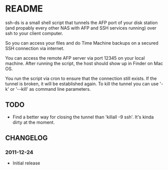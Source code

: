 # README

ssh-ds is a small shell script that tunnels the AFP port of your disk station (and propably every other NAS with AFP and SSH services running) over ssh to your client computer.

So you can access your files and do Time Machine backups on a secured SSH connection via internet.

You can access the remote AFP server via port 12345 on your local machine. After running the script, the host should show up in Finder on Mac OS.

You run the script via cron to ensure that the connection still exists. If the tunnel is broken, it will be established again. To kill the tunnel you can use '-k' or '--kill' as command line parameters.

## TODO

- Find a better way for closing the tunnel than 'killall -9 ssh'. It's kinda dirty at the moment. 

## CHANGELOG

### 2011-12-24

- Initial release

